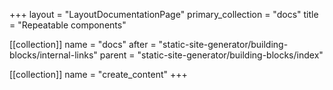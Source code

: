 +++
layout = "LayoutDocumentationPage"
primary_collection = "docs"
title = "Repeatable components"

[[collection]]
name = "docs"
after = "static-site-generator/building-blocks/internal-links"
parent = "static-site-generator/building-blocks/index"

[[collection]]
name = "create_content"
+++

